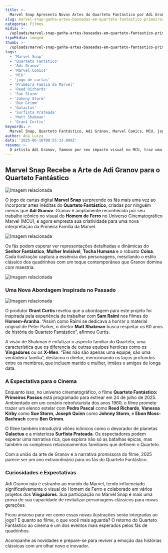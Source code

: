 ```yaml
---
title: >-
  Marvel Snap Apresenta Novas Artes do Quarteto Fantástico por Adi Granov
slug: marvel-snap-ganha-artes-baseadas-em-quarteto-fantastico-primeiros-passos
categoria: Filmes
midia: >-
  /uploads/marvel-snap-ganha-artes-baseadas-em-quarteto-fantastico-primeiros-passos-thumb.jpg
tipoMidia: imagem
thumb: >-
  /uploads/marvel-snap-ganha-artes-baseadas-em-quarteto-fantastico-primeiros-passos-thumb.jpg
tags:
  - 'Marvel Snap'
  - 'Quarteto Fantstico'
  - 'Adi Granov'
  - 'Marvel Comics'
  - 'MCU'
  - 'jogo de cartas'
  - 'Primeira Famlia da Marvel'
  - 'Reed Richards'
  - 'Sue Storm'
  - 'Johnny Storm'
  - 'Ben Grimm'
  - 'Galactus'
  - 'Surfista Prateada'
  - 'Matt Shakman'
  - 'Grant Curtis'
keywords: >-
  Marvel Snap, Quarteto Fantástico, Adi Granov, Marvel Comics, MCU, jogo de cartas, Primeira Família da Marvel, Reed Richards, Sue Storm, Johnny Storm, Ben Grimm, Galactus, Surfista Prateada, Matt Shakman, Grant Curtis
author: Ana Luiza
data: '2025-06-10T00:55:33.000Z'
resumo: >-
  O artista Adi Granov, famoso por seu impacto visual no MCU, traz uma nova visão do Quarteto Fantástico ao jogo Marvel Snap. As ilustrações destacam a Primeira Família da Marvel em uma nova fase.
---
```


## Marvel Snap Recebe a Arte de Adi Granov para o Quarteto Fantástico

![Imagem relacionada](/uploads/marvel-snap-ganha-artes-baseadas-em-quarteto-fantastico-primeiros-passos-0.webp)

O jogo de cartas digital **Marvel Snap** surpreende os fãs mais uma vez ao incorporar artes inéditas do **Quarteto Fantástico**, criadas por ninguém menos que **Adi Granov**. Granov é amplamente reconhecido por seu trabalho icônico no visual do **Homem de Ferro** no Universo Cinematográfico Marvel (MCU), e agora empresta sua criatividade para uma nova interpretação da Primeira Família da Marvel.

![Imagem relacionada](/uploads/marvel-snap-ganha-artes-baseadas-em-quarteto-fantastico-primeiros-passos-1.webp)

Os fãs podem esperar ver representações detalhadas e dinâmicas do **Senhor Fantástico**, **Mulher Invisível**, **Tocha Humana** e o robusto **Coisa**. Cada ilustração captura a essência dos personagens, mesclando o estilo clássico dos quadrinhos com um toque contemporâneo que Granov domina com maestria.

![Imagem relacionada](/uploads/marvel-snap-ganha-artes-baseadas-em-quarteto-fantastico-primeiros-passos-2.webp)

### Uma Nova Abordagem Inspirada no Passado

![Imagem relacionada](/uploads/marvel-snap-ganha-artes-baseadas-em-quarteto-fantastico-primeiros-passos-3.webp)

O produtor **Grant Curtis** revelou que a abordagem para este projeto foi inspirada pela experiência de trabalhar com **Sam Raimi** nos filmes do **Homem-Aranha**. “Assim como Raimi se dedicava a honrar o material original de Peter Parker, o diretor **Matt Shakman** busca respeitar os 60 anos de história do Quarteto Fantástico”, afirmou Curtis.

A visão de Shakman é enfatizar o aspecto familiar do Quarteto, uma característica que os diferencia de outras equipes heroicas como os **Vingadores** ou os **X-Men**. “Eles não são apenas uma equipe, são uma verdadeira família”, destacou o diretor, mencionando os laços profundos entre os membros, que incluem marido e mulher, irmãos e amigos de longa data.

### A Expectativa para o Cinema

Enquanto isso, no universo cinematográfico, o filme **Quarteto Fantástico: Primeiros Passos** está programado para estrear em 24 de julho de 2025. Ambientado em um cenário retrofuturista dos anos 1960, o filme promete trazer um elenco estelar com **Pedro Pascal** como **Reed Richards**, **Vanessa Kirby** como **Sue Storm**, **Joseph Quinn** como **Johnny Storm**, e **Ebon Moss-Bachrach** como **Ben Grimm**.

O filme também introduzirá vilões icônicos como o devorador de planetas **Galactus** e a misteriosa **Surfista Prateada**. Os espectadores podem esperar uma narrativa rica, que explora não só as batalhas épicas, mas também os complexos relacionamentos familiares que definem o Quarteto.

Com a união da arte de Granov e a narrativa promissora do filme, 2025 parece ser um ano extraordinário para os fãs do Quarteto Fantástico.

### Curiosidades e Expectativas

Adi Granov não é estranho ao mundo da Marvel, tendo influenciado significativamente o visual do Homem de Ferro e colaborado em vários projetos dos **Vingadores**. Sua participação no Marvel Snap é mais uma prova de sua capacidade de revitalizar personagens clássicos para novas gerações.

Ficou ansioso para ver como essas novas ilustrações serão integradas ao jogo? E quanto ao filme, o que você mais aguarda? O retorno do Quarteto Fantástico ao cinema é um dos eventos mais esperados pelos fãs de quadrinhos.

Acompanhe as novidades e prepare-se para reviver a emoção das histórias clássicas com um olhar novo e inovador.